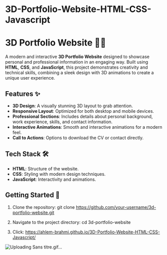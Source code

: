 # 3D-Portfolio-Website-HTML-CSS-Javascript

# 3D Portfolio Website 💼✨

A modern and interactive **3D Portfolio Website** designed to showcase personal and professional information in an engaging way. Built using **HTML**, **CSS**, and **JavaScript**, this project demonstrates creativity and technical skills, combining a sleek design with 3D animations to create a unique user experience.

## Features ✨

- **3D Design**: A visually stunning 3D layout to grab attention.
- **Responsive Layout**: Optimized for both desktop and mobile devices.
- **Professional Sections**: Includes details about personal background, work experience, skills, and contact information.
- **Interactive Animations**: Smooth and interactive animations for a modern feel.
- **Call to Actions**: Options to download the CV or contact directly.

## Tech Stack 🛠️

- **HTML**: Structure of the website.
- **CSS**: Styling with modern design techniques.
- **JavaScript**: Interactivity and animations.
  
## Getting Started 🚀

1. Clone the repository:
   git clone https://github.com/your-username/3d-portfolio-website.git

2. Navigate to the project directory:
   cd 3d-portfolio-website

3. Click: https://ahlem-brahmi.github.io/3D-Portfolio-Website-HTML-CSS-Javascript/

![Uploading Sans titre.gif…]()


